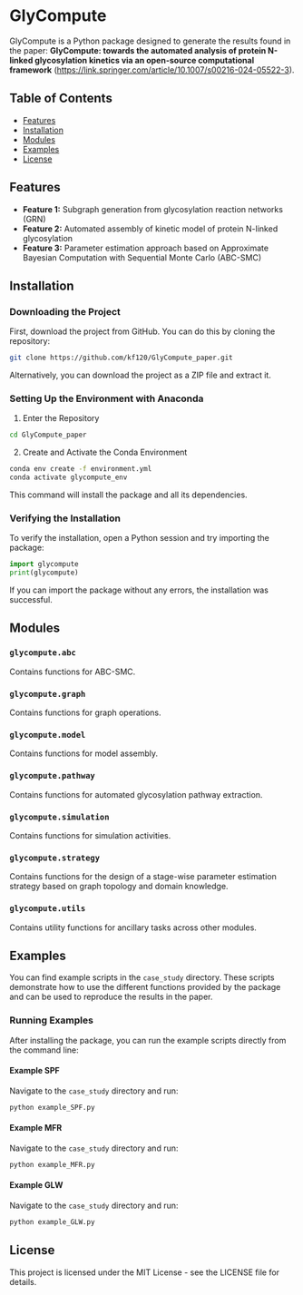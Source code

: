 
# GlyCompute

GlyCompute is a Python package designed to generate the results found in the paper:
**GlyCompute: towards the automated analysis of protein N-linked glycosylation kinetics via an open-source computational framework** (https://link.springer.com/article/10.1007/s00216-024-05522-3).

## Table of Contents

- [Features](#features)
- [Installation](#installation)
- [Modules](#modules)
- [Examples](#examples)
- [License](#license)

## Features

- **Feature 1:** Subgraph generation from glycosylation reaction networks (GRN)
- **Feature 2:** Automated assembly of kinetic model of protein N-linked glycosylation
- **Feature 3:** Parameter estimation approach based on Approximate Bayesian Computation with Sequential Monte Carlo (ABC-SMC)

## Installation

### Downloading the Project

First, download the project from GitHub. You can do this by cloning the repository:

```bash
git clone https://github.com/kf120/GlyCompute_paper.git
```

Alternatively, you can download the project as a ZIP file and extract it.

### Setting Up the Environment with Anaconda

1. Enter the Repository

```bash
cd GlyCompute_paper
```

2. Create and Activate the Conda Environment
```bash
conda env create -f environment.yml
conda activate glycompute_env
```

This command will install the package and all its dependencies.

### Verifying the Installation

To verify the installation, open a Python session and try importing the package:

```python
import glycompute
print(glycompute)
```

If you can import the package without any errors, the installation was successful.

## Modules

### `glycompute.abc`
Contains functions for ABC-SMC.

### `glycompute.graph`
Contains functions for graph operations.

### `glycompute.model`
Contains functions for model assembly.

### `glycompute.pathway`
Contains functions for automated glycosylation pathway extraction.

### `glycompute.simulation`
Contains functions for simulation activities.

### `glycompute.strategy`
Contains functions for the design of a stage-wise parameter estimation strategy based on graph topology and domain knowledge.

### `glycompute.utils`
Contains utility functions for ancillary tasks across other modules. 

## Examples

You can find example scripts in the `case_study` directory. These scripts demonstrate how to use the different functions provided by the package and can be used to reproduce the results in the paper.

### Running Examples

After installing the package, you can run the example scripts directly from the command line:

#### Example SPF

Navigate to the `case_study` directory and run:

```bash
python example_SPF.py
```

#### Example MFR

Navigate to the `case_study` directory and run:

```bash
python example_MFR.py
```

#### Example GLW

Navigate to the `case_study` directory and run:

```bash
python example_GLW.py
```


## License

This project is licensed under the MIT License - see the LICENSE file for details.
